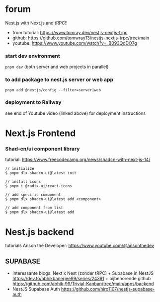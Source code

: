 # forum

Nest.js with Next.js and tRPC!!
- from tutorial: https://www.tomray.dev/nestjs-nextjs-trpc
- github: https://github.com/tomwray13/nestjs-nextjs-trpc/tree/main
- youtube: https://www.youtube.com/watch?v=_B093QdDO7g

### start dev environment 
```pnpm dev```
(both server and web projects in parallel)

### to add package to nest.js server or web app
```pnpm add @nestjs/config --filter=server|web```

### deployment to Railway
see end of Youtube video (linked above) for deployment instructions

# Next.js Frontend
### Shad-cn/ui component library
tutorial: https://www.freecodecamp.org/news/shadcn-with-next-js-14/
```shell
// initialize
$ pnpm dlx shadcn-ui@latest init

// install icons
$ pnpm i @radix-ui/react-icons

// add specific component
$ pnpm dlx shadcn-ui@latest add <component>

// add component from list
$ pnpm dlx shadcn-ui@latest add
```

# Nest.js backend
tutorials Anson the Developer: https://www.youtube.com/@ansonthedev

## SUPABASE
- interessante blogs: Next x Nest (zonder tRPC) + Supabase in NestJS https://dev.to/abhikbanerjee99/series/24391 + bijbehorende github https://github.com/abhik-99/Trivial-Kanban/tree/main/apps/backend
- NestJS Supabase Auth https://github.com/hiro1107/nestjs-supabase-auth
